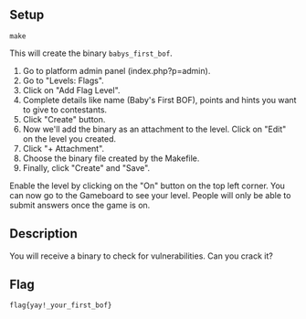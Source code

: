 Setup
------------

```
make
```

This will create the binary `babys_first_bof`.

1. Go to platform admin panel (index.php?p=admin).
2. Go to "Levels: Flags".
3. Click on "Add Flag Level".
4. Complete details like name (Baby's First BOF), points and hints you want to give to contestants.
5. Click "Create" button.
6. Now we'll add the binary as an attachment to the level. Click on "Edit" on the level you created.
7. Click "+ Attachment".
8. Choose the binary file created by the Makefile.
9. Finally, click "Create" and "Save".

Enable the level by clicking on the "On" button on the top left corner. You can now go to the Gameboard to see your level. People will only be able to submit answers once the
game is on.

Description
------------

You will receive a binary to check for vulnerabilities. Can you crack it?

Flag
------------

`flag{yay!_your_first_bof}`
